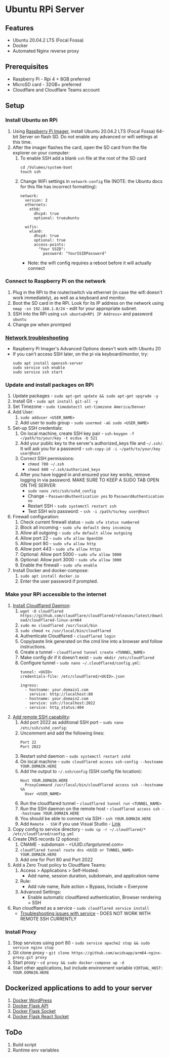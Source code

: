 # Ubuntu RPi Server

## Features
- Ubuntu 20.04.2 LTS (Focal Fossa)
- Docker
- Automated Nginx reverse proxy

## Prerequisites
- Raspberry Pi - Rpi 4 + 8GB preferred
- MicroSD card - 32GB+ preferred
- Cloudflare and Cloudflare Teams account

## Setup

### Install Ubuntu on RPi
1. Using [Raspberry Pi Imager](https://ubuntu.com/tutorials/how-to-install-ubuntu-on-your-raspberry-pi#2-prepare-the-sd-card), install Ubuntu 20.04.2 LTS (Focal Fossa) 64-bit Server on flash SD. Do not enable any advanced or wifi settings at this time.
1. After the imager flashes the card, open the SD card from the file explorer on your computer:
    1. To enable SSH add a blank `ssh` file at the root of the SD card
        ```
        cd /Volumes/system-boot
        touch ssh
        ```
    1. Change WiFi settings in `network-config` file (NOTE: the Ubuntu docs for this file has incorrect formatting):
        ```
        network:
          version: 2
          ethernets:
            eth0:
              dhcp4: true
              optional: trueubuntu

          wifis:
            wlan0:
              dhcp4: true
              optional: true
              access-points:
                "Your SSID":
                  password: "YourSSIDPassword"
        ```
          - Note: the wifi config requires a reboot before it will actually connect

### Connect to Raspberry Pi on the network
1. Plug in the RPi to the router/switch via ethernet (in case the wifi doesn't work immediately), as well as a keyboard and monitor.
1. Boot the SD card in the RPi. Look for its IP address on the network using `nmap -sn 192.168.1.0/24` - edit for your appropriate subnet.
1. SSH into the RPi using `ssh ubuntu@<RPi IP Address>` and password `ubuntu`
1. Change pw when promtped

### [Network troubleshooting](https://askubuntu.com/questions/1324207/problem-with-wireless-networking-for-ubuntu-server-on-a-raspberry-pi-4/1324212#1324212)
- Raspberry Pi Imager's Advanced Options doesn't work with Ubuntu 20
- If you can't access SSH later, on the pi via keyboard/monitor, try:
  ```
  sudo apt install openssh-server
  sudo service ssh enable
  sudo service ssh start
  ```

### Update and install packages on RPi
1. Update packages - `sudo apt-get update && sudo apt-get upgrade -y`
1. Install Git - `sudo apt install git-all -y`
1. Set Timezone - `sudo timedatectl set-timezone America/Denver`
1. Add User:
    1. `sudo adduser <USER_NAME>`
    1. Add user to sudo group - `sudo usermod -aG sudo <USER_NAME>`
1. Set-up SSH credentials:
    1. On local machine, create SSH key pair - `ssh-keygen -f ~/path/to/your/key -t ecdsa -b 521`
    1. Add your public key to the server's authorized_keys file and `~/.ssh/`. It will ask you for a password - `ssh-copy-id -i ~/path/to/your/key user@host`
    1. Correct SSH permissions:
        - `chmod 700 ~/.ssh`
        - `chmod 600 ~/.ssh/authorized_keys`
    1. After you have logged in and ensured your key works, remove logging in via password. MAKE SURE TO KEEP A SUDO TAB OPEN ON THE SERVER:
        - `sudo nano /etc/ssh/sshd_config`
        - Change - `PasswordAuthentication yes` to `PasswordAuthentication no`
        - Restart SSH - `sudo systemctl restart ssh`
        - Test SSH w/o password: - `ssh -i /path/to/key user@host`
1. Firewall configuration:
    1. Check current firewall status - `sudo ufw status numbered`
    1. Block all incoming - `sudo ufw default deny incoming`
    1. Allow all outgoing - `sudo ufw default allow outgoing`
    1. Allow port 22 - `sudo ufw allow OpenSSH`
    1. Allow port 80 - `sudo ufw allow http`
    1. Allow port 443 - `sudo ufw allow https`
    1. Optional: Allow port 5000 - `sudo ufw allow 5000`
    1. Optional: Allow port 3000 - `sudo ufw allow 3000`
    1. Enable the firewall - `sudo ufw enable`
1. Install Docker and docker-compose:
    1. `sudo apt install docker.io`
    1. Enter the user password if prompted.

### Make your RPi accessible to the internet
1. [Install Cloudflared Daemon](https://dev.to/omarcloud20/a-free-cloudflare-tunnel-running-on-a-raspberry-pi-1jid):
    1. `wget -O cloudflared https://github.com/cloudflare/cloudflared/releases/latest/download/cloudflared-linux-arm64`
    1. `sudo mv cloudflared /usr/local/bin`
    1. `sudo chmod +x /usr/local/bin/cloudflared`
    1. Authenticate Cloudflared - `cloudflared login`
    1. Copy/paste link generated on the cmd line into a browser and follow instructions.
    1. Create a tunnel - `cloudflared tunnel create <TUNNEL_NAME>`
    1. Make config dir if it doesn't exist - `sudo mkdir /etc/cloudflared`
    1. Configure tunnel -  `sudo nano ~/.cloudflared/config.yml`:
        ```
        tunnel: <UUID>
        credentials-file: /etc/cloudflared/<UUID>.json

        ingress:
          - hostname: your.domain1.com
            service: http://localhost:80
          - hostname: your.domain2.com
            service: ssh://localhost:2022
          - service: http_status:404
        ```
1. [Add remote SSH capability](https://dev.to/blake/creating-securing-a-remote-dev-environment-3558):
    1. Add port 2022 as additional SSH port - `sudo nano /etc/ssh/sshd_config`:
    1. Uncomment and add the following lines:
        ```
        Port 22
        Port 2022
        ```
    1. Restart sshd daemon - `sudo systemctl restart sshd`
    1. On local machine - `sudo cloudflared access ssh-config --hostname YOUR.DOMAIN.HERE`
    1. Add the output to `~/.ssh/config` (SSH config file location):
        ```
        Host YOUR.DOMAIN.HERE
          ProxyCommand /usr/local/bin/cloudflared access ssh --hostname %h
          User <USER_NAME>
        ```
    1. Run the cloudflared tunnel - `cloudflared tunnel run <TUNNEL_NAME>`
    1. Run the SSH daemon on the remote host - `cloudflared access ssh --hostname YOUR.DOMAIN.HERE`
    1. You should be able to connect via SSH - `ssh YOUR.DOMAIN.HERE`
    1. Add `Remote - SSH` if you use Visual Studio - [Link](https://marketplace.visualstudio.com/items?itemName=ms-vscode-remote.remote-ssh)
1. Copy config to service directory - `sudo cp -r ~/.cloudflared/* /etc/cloudflared/config.yml`
1. Create DNS records (2 options):
    1. CNAME - subdomain - <UUID.cfargotunnel.com>
    1. `cloudflared tunnel route dns <UUID or TUNNEL_NAME> YOUR.DOMAIN.HERE`
    1. Add one for Port 80 and Port 2022
1. Add a Zero Trust policy to Cloudflare Teams:
    1. Access > Applications > Self-Hosted:
        - Add name, session duration, subdomain, and application name
    1. Rule:
        - Add rule name, Rule action = Bypass, Include = Everyone
    1. Advanced Settings:
        - Enable automatic cloudflared authentication, Browser rendering = SSH
1. Run cloudflared as a service - `sudo cloudflared service install`
    - [Troubleshooting issues with service](https://github.com/cloudflare/cloudflared/issues/251) - DOES NOT WORK WITH REMOTE SSH CURRENTLY

### Install Proxy
1. Stop services using port 80 - `sudo service apache2 stop && sudo service nginx stop`
1. Git clone proxy - `git clone https://github.com/avidsapp/arm64-nginx-proxy.git proxy`
1. Start proxy - `cd proxy && sudo docker-compose up -d`
1. Start other applications, but include environment variable `VIRTUAL_HOST: YOUR.DOMAIN.HERE`

## Dockerized applications to add to your server
1. [Docker WordPress](https://github.com/avidsapp/docker-wordpress.git)
1. [Docker Flask API](https://github.com/avidsapp/docker-flask-api.git)
1. [Docker Flask Socket](https://github.com/avidsapp/docker-flask-react.git)
1. [Docker Flask React Socket](https://github.com/avidsapp/docker-flask-react-socket.git)

## ToDo
1. Build script
1. Runtime env variables
